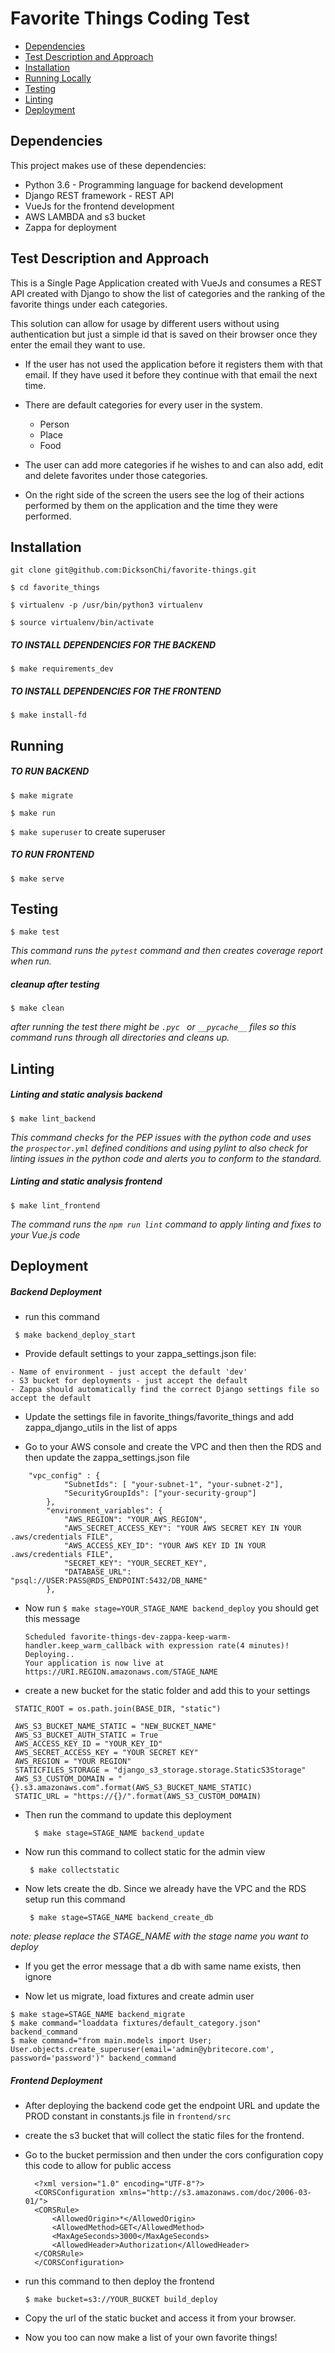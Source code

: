 #  Favorite Things Coding Test
* [Dependencies](#dependencies)
* [Test Description and Approach](#test-description-and-approach)
* [Installation](#installation)
* [Running Locally](#running)
* [Testing](#testing)
* [Linting](#testing)
* [Deployment](#deployment)

## Dependencies

This project makes use of these dependencies:

* Python 3.6 - Programming language for backend development
* Django REST framework - REST API
* VueJs for the frontend development
* AWS LAMBDA and s3 bucket
* Zappa for deployment


## Test Description and Approach
This is a Single Page Application created with VueJs and consumes a REST API created with Django
to show the list of categories and the ranking of the favorite things under each categories.  

This solution can allow for usage by different users without using 
authentication but just a simple id that is saved on their browser once 
they enter the email they want to use.

* If the user has not used the application before it registers them with
that email. If they have used it before they continue with that email the
next time.

* There are default categories for every user in the system. 
    * Person
    * Place
    * Food  
* The user can add more categories if he wishes to and can also add, edit and delete
 favorites under those categories. 

* On the right side of the screen the users see the log of their actions 
performed by them on the application and the time they were performed. 

## Installation
`git clone git@github.com:DicksonChi/favorite-things.git`

`$ cd favorite_things`

`$ virtualenv -p /usr/bin/python3 virtualenv`

`$ source virtualenv/bin/activate`


##### TO INSTALL DEPENDENCIES FOR THE BACKEND
`$ make requirements_dev`

##### TO INSTALL DEPENDENCIES FOR THE FRONTEND
`$ make install-fd`

## Running

##### TO RUN BACKEND
`$ make migrate`
 
`$ make run`
 
`$ make superuser` to create superuser


##### TO RUN FRONTEND
`$ make serve `


## Testing

`$ make test`

 *This command runs the `pytest` command and then creates coverage report when run.* 

##### cleanup after testing
`$ make clean`

 *after running the test there might be `.pyc ` or `__pycache__` files
so this command runs through all directories and cleans up.*


## Linting
##### Linting and static analysis backend
`$ make lint_backend`

*This command checks for the PEP issues with the python code and uses 
the `prospector.yml` defined conditions and using pylint to also check 
for linting issues in the python code and alerts you to conform to the standard.*

##### Linting and static analysis frontend
`$ make lint_frontend`

*The command runs the `npm run lint` command to apply linting
and fixes to your Vue.js code*


## Deployment

##### Backend Deployment
*  run this command

  ` $ make backend_deploy_start`

* Provide default settings to your zappa_settings.json file:

```
- Name of environment - just accept the default 'dev'
- S3 bucket for deployments - just accept the default
- Zappa should automatically find the correct Django settings file so accept the default
```

* Update the settings file in favorite_things/favorite_things and add zappa_django_utils in the list of apps

* Go to your AWS console and create the VPC and then then the RDS and then update the zappa_settings.json file
```
    "vpc_config" : {
            "SubnetIds": [ "your-subnet-1", "your-subnet-2"],
            "SecurityGroupIds": ["your-security-group"]
        },
        "environment_variables": {
            "AWS_REGION": "YOUR_AWS_REGION",
            "AWS_SECRET_ACCESS_KEY": "YOUR AWS SECRET KEY IN YOUR .aws/credentials FILE",
            "AWS_ACCESS_KEY_ID": "YOUR AWS KEY ID IN YOUR .aws/credentials FILE",
            "SECRET_KEY": "YOUR_SECRET_KEY",
            "DATABASE_URL": "psql://USER:PASS@RDS_ENDPOINT:5432/DB_NAME"
        },
```
* Now run `$ make stage=YOUR_STAGE_NAME backend_deploy`
you should get this message 
  ```
  Scheduled favorite-things-dev-zappa-keep-warm-handler.keep_warm_callback with expression rate(4 minutes)!
  Deploying..
  Your application is now live at https://URI.REGION.amazonaws.com/STAGE_NAME
  ```
* create a new bucket for the static folder and add this to your settings
 ```
  STATIC_ROOT = os.path.join(BASE_DIR, "static")

  AWS_S3_BUCKET_NAME_STATIC = "NEW_BUCKET_NAME"
  AWS_S3_BUCKET_AUTH_STATIC = True
  AWS_ACCESS_KEY_ID = "YOUR_KEY_ID"
  AWS_SECRET_ACCESS_KEY = "YOUR SECRET KEY"
  AWS_REGION = "YOUR REGION"
  STATICFILES_STORAGE = "django_s3_storage.storage.StaticS3Storage"
  AWS_S3_CUSTOM_DOMAIN = "{}.s3.amazonaws.com".format(AWS_S3_BUCKET_NAME_STATIC)
  STATIC_URL = "https://{}/".format(AWS_S3_CUSTOM_DOMAIN)
```
* Then run the command to update this deployment

   ```
     $ make stage=STAGE_NAME backend_update
   ```

* Now run this command to collect static for the admin view

  ```
   $ make collectstatic
  ```

* Now lets create the db. Since we already have the VPC and the RDS setup
run this command
  ```
   $ make stage=STAGE_NAME backend_create_db
   ```
*note: please replace the STAGE_NAME with the stage name you want to deploy*
* If you get the error message that a db with same name exists, then ignore

* Now let us migrate, load fixtures and create admin user
```
$ make stage=STAGE_NAME backend_migrate
$ make command="loaddata fixtures/default_category.json" backend_command
$ make command="from main.models import User; User.objects.create_superuser(email='admin@ybritecore.com', password='password')" backend_command
```

##### Frontend Deployment
* After deploying the backend code get the endpoint URL and update the PROD constant in constants.js file in 
`frontend/src` 

* create the s3 bucket that will collect the static files for the frontend.

* Go to the bucket permission and then under the cors configuration copy this code to allow for public access
  ``` 
    <?xml version="1.0" encoding="UTF-8"?>
    <CORSConfiguration xmlns="http://s3.amazonaws.com/doc/2006-03-01/">
    <CORSRule>
        <AllowedOrigin>*</AllowedOrigin>
        <AllowedMethod>GET</AllowedMethod>
        <MaxAgeSeconds>3000</MaxAgeSeconds>
        <AllowedHeader>Authorization</AllowedHeader>
    </CORSRule>
    </CORSConfiguration>
  ```

* run this command to then deploy the frontend

  `$ make bucket=s3://YOUR_BUCKET build_deploy`

* Copy the url of the static bucket and access it from your browser.
* Now you too can now make a list of your own favorite things!
